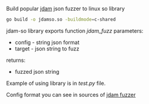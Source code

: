 Build popular [jdam](https://gitlab.com/michenriksen/jdam) json fuzzer to linux so library

```bash
go build -o jdamso.so -buildmode=c-shared
```

jdam-so library exports function *jdam_fuzz*
parameters:
- config - string json format
- target - json string to fuzz

returns:
- fuzzed json string

Example of using library is in *test.py* file.

Config format you can see in sources of [jdam fuzzer](https://gitlab.com/michenriksen/jdam)
